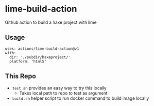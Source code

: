 # lime-build-action
Github action to build a haxe project with lime

## Usage
```
uses: actions/lime-build-action@v1
with:
  dir: './subdir/haxeproject/'
  platform: 'html5'
```

## This Repo

- `test.sh` provides an easy way to try this locally
  - Takes local path to repo to test as argument
- `build.sh` helper script to run docker command to build image locally